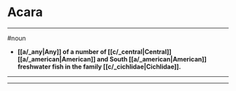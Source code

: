 # Acara
---
#noun
- **[[a/_any|Any]] of a number of [[c/_central|Central]] [[a/_american|American]] and South [[a/_american|American]] freshwater fish in the family [[c/_cichlidae|Cichlidae]].**
---
---
